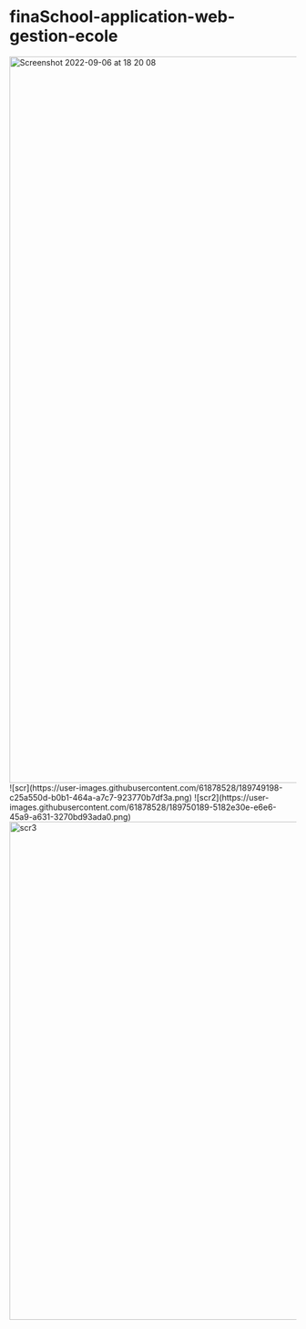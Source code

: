 # finaSchool-application-web-gestion-ecole
<img width="1276" alt="Screenshot 2022-09-06 at 18 20 08" src="https://user-images.githubusercontent.com/61878528/189557731-7589cedb-b845-4ead-9486-4234d74f771a.png">
![scr](https://user-images.githubusercontent.com/61878528/189749198-c25a550d-b0b1-464a-a7c7-923770b7df3a.png)
![scr2](https://user-images.githubusercontent.com/61878528/189750189-5182e30e-e6e6-45a9-a631-3270bd93ada0.png)
<img width="875" alt="scr3" src="https://user-images.githubusercontent.com/61878528/189750264-d2b5e636-d006-452b-9b81-8358b46f2154.png">

